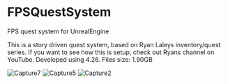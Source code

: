 # FPSQuestSystem
 FPS quest system for UnrealEngine 

This is a story driven quest system, based on Ryan Laleys inventory/quest series. If you want to see how this is setup, check out Ryans channel on YouTube. Developed using 4.26. Files size: 1.90GB 

![Capture7](https://user-images.githubusercontent.com/2607194/198983112-88ee92d8-b562-4d41-ad30-5ae0985c3b61.JPG)
![Capture5](https://user-images.githubusercontent.com/2607194/198983122-d57684d7-1f04-4cba-a99f-add682d78d2c.JPG)
![Capture2](https://user-images.githubusercontent.com/2607194/198983141-d6db2e0b-b84a-4b19-9b6e-8d704a6e920d.JPG)
